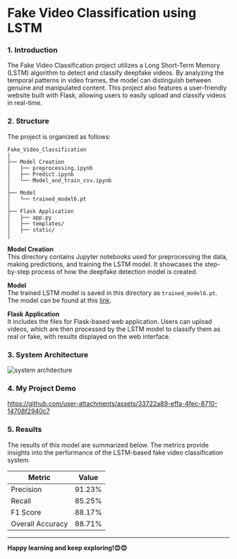 # Fake Video Classification using LSTM

### 1. Introduction
The Fake Video Classification project utilizes a Long Short-Term Memory (LSTM) algorithm to detect and classify deepfake videos. By analyzing the temporal patterns in video frames, the model can distinguish between genuine and manipulated content. This project also features a user-friendly website built with Flask, allowing users to easily upload and classify videos in real-time.

### 2. Structure
The project is organized as follows:

```text
Fake_Video_Classification
│
├── Model Creation
│   ├── preprocessing.ipynb
│   ├── Predict.ipynb
│   └── Model_and_train_csv.ipynb
│
├── Model
│   └── trained_model6.pt
│
├── Flask Application
│   ├── app.py
│   ├── templates/
│   ├── static/
│
```


**Model Creation**  
This directory contains Jupyter notebooks used for preprocessing the data, making predictions, and training the LSTM model. It showcases the step-by-step process of how the deepfake detection model is created.


**Model**  
The trained LSTM model is saved in this directory as `trained_model6.pt`. The model can be found at this [link](https://drive.google.com/file/d/1ycyQwouJkzc7FRlCR_QbheJZvZgPI_7O/view?usp=sharing).


**Flask Application**  
It includes the files for Flask-based web application. Users can upload videos, which are then processed by the LSTM model to classify them as real or fake, with results displayed on the web interface.


### 3. System Architecture

![system architecture](https://github.com/user-attachments/assets/91402a17-1b81-4821-be1b-70fd3abb884b)

### 4. My Project Demo

https://github.com/user-attachments/assets/33722a89-effa-4fec-8710-14708f2940c7

### 5. Results
The results of this model are summarized below. The metrics provide insights into the performance of the LSTM-based fake video classification system.

| Metric             | Value   |
|--------------------|---------|
| Precision          | 91.23%  |
| Recall             | 85.25%  |
| F1 Score           | 88.17%  |
| Overall Accuracy   | 88.71%  |

---

**Happy learning and keep exploring!😊😊**


